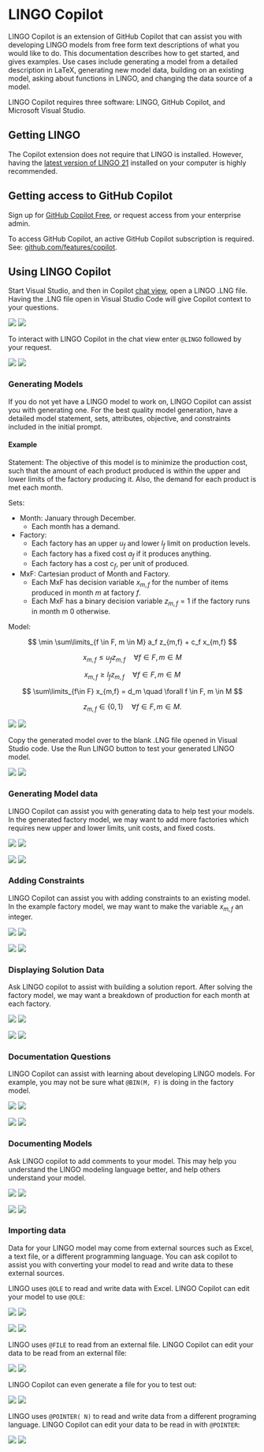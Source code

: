 # LINGO Copilot

LINGO Copilot is an extension of GitHub Copilot that can assist you with developing LINGO models from free form text descriptions of what you would like to do. This documentation describes how to get started, and gives examples. Use cases include generating a model from a detailed description in LaTeX, generating new model data, building on an existing model, asking about functions in LINGO, and changing the data source of a model.

LINGO Copilot requires three software: LINGO, GitHub Copilot, and Microsoft Visual Studio.

## Getting LINGO 
The Copilot extension does not require that LINGO is installed. However, having the [latest version of LINGO 21](https://lindo.com/index.php/ls-downloads/try-lingo) installed on your computer is highly recommended. 

## Getting access to GitHub Copilot

Sign up for  [GitHub Copilot Free](https://github.com/settings/copilot?utm_source=vscode-completions-readme&utm_medium=second&utm_campaign=2024dec-em-MSFT-signup "https://github.com/settings/copilot?utm_source=vscode-completions-readme&utm_medium=second&utm_campaign=2024dec-em-MSFT-signup"), or request access from your enterprise admin.

To access GitHub Copilot, an active GitHub Copilot subscription is required. See: [github.com/features/copilot](https://github.com/features/copilot?utm_source=vscode-completions-readme&utm_medium=readme&utm_campaign=2024q3-em-MSFT-signup "https://github.com/features/copilot?utm_source=vscode-completions-readme&utm_medium=readme&utm_campaign=2024q3-em-MSFT-signup").

## Using LINGO Copilot

Start Visual Studio, and then in Copilot [chat view](https://code.visualstudio.com/docs/copilot/overview#_chat-view), open a LINGO .LNG file.  
Having the .LNG file open in Visual Studio Code will give Copilot context to your questions.  

![](res/LINGO_Copilot_1_DARK.png#gh-dark-mode-only)
![](res/LINGO_Copilot_1_LIGHT.png#gh-light-mode-only)

To interact with LINGO Copilot in the chat view enter  `@LINGO` followed by your request. 

![](res/blank_prompt_DARK.png#gh-dark-mode-only)
![](res/blank_prompt_LIGHT.png#gh-light-mode-only)

### Generating Models
If you do not yet have a LINGO model to work on, LINGO Copilot can assist you with generating one. For the best quality model generation, have a detailed model statement, sets, attributes, objective, and constraints included in the initial prompt.
#### Example

Statement: 
The objective of this model is to minimize the production cost, such that the amount of each product produced is within the upper and lower limits of the factory producing it. Also, the demand for each product is met each month.

Sets:

* Month: January through December. 
	* Each month has a demand.
* Factory: 
	* Each factory has an upper $u_f$ and lower $l_f$ limit on production levels.
	* Each factory has a fixed cost $a_f$ if it produces anything. 
	* Each factory has a cost $c_f$, per unit of produced.
* MxF: Cartesian product of Month and Factory.  
	* Each MxF has decision variable $x_{m,f}$ for the number of items produced in month $m$ at factory $f$.
	* Each MxF has a binary decision variable $z_{m,f} = 1$ if the factory runs in month m $0$ otherwise.


Model:

$$
\min  \sum\limits_{f \in F, m \in M} a_f z_{m,f} + c_f x_{m,f}
$$

$$
x_{m,f} \le u_f z_{m,f}  \quad  \forall f \in F, m \in M 
$$

$$
x_{m,f} \ge l_f z_{m,f}  \quad  \forall  f \in F, m \in M 
$$

$$
\sum\limits_{f\in F} x_{m,f} = d_m  \quad  \forall f \in F, m \in M 
$$

$$
z_{m,f} \in \{0, 1\}  \quad  \forall f \in F, m \in M.
$$

![](res/factory_ex_gen_DARK.png#gh-dark-mode-only)
![](res/factory_ex_gen_LIGHT.png#gh-light-mode-only)

Copy the generated model over to the blank .LNG file opened in Visual Studio code. Use the Run LINGO button to test your generated LINGO model.

![](res/runLINGO_DARK.png#gh-dark-mode-only)
![](res/runLINGO_LIGHT.png#gh-light-mode-only)
### Generating Model data

LINGO Copilot can assist you with generating data to help test your models. In the generated factory model, we may want to add more factories which requires new upper and lower limits, unit costs, and fixed costs.


![](res/new_data_prompt_DARK.png#gh-dark-mode-only)
![](res/new_data_prompt_LIGHT.png#gh-light-mode-only)

![](res/new_data_gen_DARK.png#gh-dark-mode-only)
![](res/new_data_gen_LIGHT.png#gh-light-mode-only)
 
### Adding Constraints 
LINGO Copilot can assist you with adding constraints to an existing model. In the example factory model, we may want to make the variable $x_{m,f}$  an integer.

![](res/con_prompt_DARK.png#gh-dark-mode-only)
![](res/con_prompt_LIGHT.png#gh-light-mode-only)

![](res/con_gen_DARK.png#gh-dark-mode-only)
![](res/con_gen_LIGHT.png#gh-light-mode-only)

### Displaying Solution Data
Ask LINGO copilot to assist with building a solution report. After solving the factory model, we may want a breakdown of production for each month at each factory. 

![](res/display_prompt_DARK.png#gh-dark-mode-only)
![](res/display_prompt_LIGHT.png#gh-light-mode-only)

![](res/display_gen_DARK.png#gh-dark-mode-only)
![](res/display_gen_LIGHT.png#gh-light-mode-only)

### Documentation Questions
LINGO Copilot can assist with learning about developing LINGO models. For example, you may not be sure what `@BIN(M, F)` is doing in the factory model.

![](res/bin_prompt_DARK.png#gh-dark-mode-only)
![](res/bin_prompt_LIGHT.png#gh-light-mode-only)

![](res/bin_gen_DARK.png#gh-dark-mode-only)
![](res/bin_gen_LIGHT.png#gh-light-mode-only)

### Documenting Models
Ask LINGO copilot to add comments to your model. This may help you understand the LINGO modeling language better, and help others understand your model. 

![](res/comment_prompt_DARK.png#gh-dark-mode-only)
![](res/comment_prompt_LIGHT.png#gh-light-mode-only)

![](res/comment_gen_DARK.png#gh-dark-mode-only)
![](res/comment_gen_LIGHT.png#gh-light-mode-only)

### Importing data
Data for your LINGO model may come from external sources such as Excel, a text file, or a different programming language. You can ask copilot to assist you with converting your model to read and write data to these external sources.

LINGO uses `@OLE` to read and write data with Excel. LINGO Copilot can edit your model to use `@OLE`:

![](res/excel_prompt_DARK.png#gh-dark-mode-only)
![](res/excel_prompt_LIGHT.png#gh-light-mode-only)

![](res/excel_gen_DARK.png#gh-dark-mode-only)
![](res/excel_gen_LIGHT.png#gh-light-mode-only)


LINGO uses `@FILE` to read from an external file. LINGO Copilot can edit your data to be read from an external file:

![](res/file_prompt_DARK.png#gh-dark-mode-only)
![](res/file_prompt_LIGHT.png#gh-light-mode-only)

LINGO Copilot can even generate a file for you to test out:

![](res/data_file_prompt_gen_DARK.png#gh-dark-mode-only)
![](res/data_file_prompt_gen_LIGHT.png#gh-light-mode-only)


LINGO uses `@POINTER( N)` to read and write data from a different programing language. LINGO Copilot can edit your data to be read in with `@POINTER`:

![](res/API_prompt_gen_DARK.png#gh-dark-mode-only)
![](res/API_prompt_gen_LIGHT.png#gh-light-mode-only)
